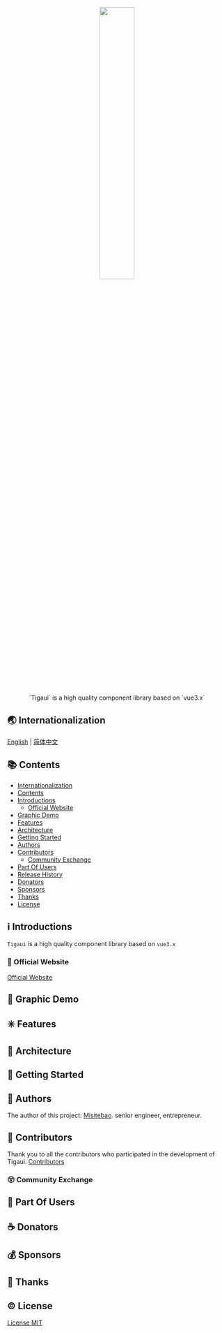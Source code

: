 <!-- # README -->
<p align="center">
  <img src="https://cdn.jsdelivr.net/gh/misitebao/CDN@master/gravatar_tigateam.png" width="40%" /><br/>
</p>
<p align="center">
`Tigaui` is a high quality component library based on `vue3.x`
</p>

<span id="nav-1"></span>

## 🌏 Internationalization

[English](README.md) | [简体中文](README.zh-Hans.md)

<span id="nav-2"></span>

## 📚 Contents

- [Internationalization](#nav-1)
- [Contents](#nav-2)
- [Introductions](#nav-3)
  - [Official Website](#nav-3-1)
- [Graphic Demo](#nav-4)
- [Features](#nav-5)
- [Architecture](#nav-6)
- [Getting Started](#nav-7)
- [Authors](#nav-8)
- [Contributors](#nav-9)
  - [Community Exchange](#nav-9-1)
- [Part Of Users](#nav-10)
- [Release History](CHANGE.md)
- [Donators](#nav-11)
- [Sponsors](#nav-12)
- [Thanks](#nav-13)
- [License](#nav-14)

<span id="nav-3"></span>

## ℹ️ Introductions

`Tigaui` is a high quality component library based on `vue3.x`

<span id="nav-3-1"></span>

### 🔔 Official Website

[Official Website](https://tigaui.tigateam.org)

<span id="nav-4"></span>

## 🌅 Graphic Demo

<span id="nav-5"></span>

## ✳️ Features

<span id="nav-6"></span>

## 🍊 Architecture

<span id="nav-7"></span>

## 💎 Getting Started

<span id="nav-8"></span>

## 🙆 Authors

The author of this project: [Misitebao](https://github.com/misitebao). senior engineer, entrepreneur.

<span id="nav-9"></span>

## 🌟 Contributors

Thank you to all the contributors who participated in the development of Tigaui. [Contributors](https://github.com/tigateam/tiga-ui/graphs/contributors)

<span id="nav-9-1"></span>

### 😵 Community Exchange

<span id="nav-10"></span>

## 👼 Part Of Users

<span id="nav-11"></span>

## ☕ Donators

<span id="nav-12"></span>

## 💰 Sponsors

<span id="nav-13"></span>

## 👏 Thanks

<span id="nav-14"></span>

## ©️ License

[License MIT](LICENSE)
